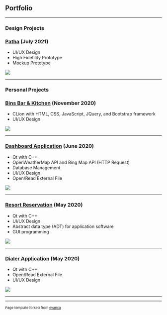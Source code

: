 ## Portfolio

---
### Design Projects 

### [Patha](/patha) (July 2021)
* UI/UX Design
* High Fidetility Prototype
* Mockup Prototype

<img src="images/PathaDemo.png?raw=true"/>

---

### Personal Projects 

### [Bins Bar & Kitchen](/binsbar&k) (November 2020)
* CLion with HTML, CSS, JavaScript, JQuery, and Bootstrap framework
* UI/UX Design

<img src="images/binsbar.png?raw=true"/>

---
### [Dashboard Application](/dashboard) (June 2020)
* Qt with C++
* OpenWeatherMap API and Bing Map API (HTTP Request)
* Database Management
* UI/UX Design
* Open/Read External File

<img src="images/dashboard.png?raw=true"/>


---

### [Resort Reservation](/reservation) (May 2020)
* Qt with C++
* UI/UX Design
* Abstract data type (ADT) for application software
* GUI programming

<img src="images/HR window.png?raw=true"/>

---
### [Dialer Application](/dialer) (May 2020)
* Qt with C++
* Open/Read External File
*	UI/UX Design 

<img src="images/dialer.png?raw=true"/>

---



---
<p style="font-size:11px">Page template forked from <a href="https://github.com/evanca/quick-portfolio">evanca</a></p>
<!-- Remove above link if you don't want to attibute -->

